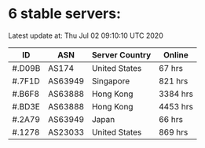 # 6 stable servers:

Latest update at: Thu Jul 02 09:10:10 UTC 2020

| ID | ASN | Server Country | Online |
| -- | --- | -------------- | ------ |
| #.D09B | AS174 | United States | 67 hrs |
| #.7F1D | AS63949 | Singapore | 821 hrs |
| #.B6F8 | AS63888 | Hong Kong | 3384 hrs |
| #.BD3E | AS63888 | Hong Kong | 4453 hrs |
| #.2A79 | AS63949 | Japan | 66 hrs |
| #.1278 | AS23033 | United States | 869 hrs |

